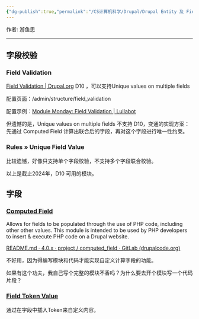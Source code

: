 ```yaml
---
{"dg-publish":true,"permalink":"/CS计算机科学/Drupal/Drupal Entity 及 Field 相关开发/","created":"2024-03-20T18:57:52.951+08:00","updated":"2024-04-23T23:03:43.305+08:00"}
---
```



作者: 游鱼思

---
## 字段校验

### Field Validation

[Field Validation | Drupal.org](https://www.drupal.org/project/field_validation)  D10 ，可以支持Unique values on multiple fields

配置页面：/admin/structure/field_validation

配置示例：[Module Monday: Field Validation | Lullabot](https://www.lullabot.com/articles/module-monday-field-validation)

但遗憾的是，Unique values on multiple fields 不支持 D10，变通的实现方案：先通过 Computed Field 计算出联合后的字段，再对这个字段进行唯一性约束。

### Rules » Unique Field Value  

比较遗憾，好像只支持单个字段校验，不支持多个字段联合校验。

以上是截止2024年，D10 可用的模块。

## 字段

### [Computed Field](https://www.drupal.org/project/computed_field)

Allows for fields to be populated through the use of PHP code, including other other values. This module is intended to be used by PHP developers to insert & execute PHP code on a Drupal website.

[README.md · 4.0.x · project / computed_field · GitLab (drupalcode.org)](https://git.drupalcode.org/project/computed_field/-/blob/4.0.x/README.md)

不好用，因为得编写模块和代码才能实现自定义计算字段的功能。

如果有这个功夫，我自己写个完整的模块不香吗？为什么要去开个模块写一个代码片段？

### [Field Token Value](https://www.drupal.org/project/field_token_value)

通过在字段中插入Token来自定义内容。